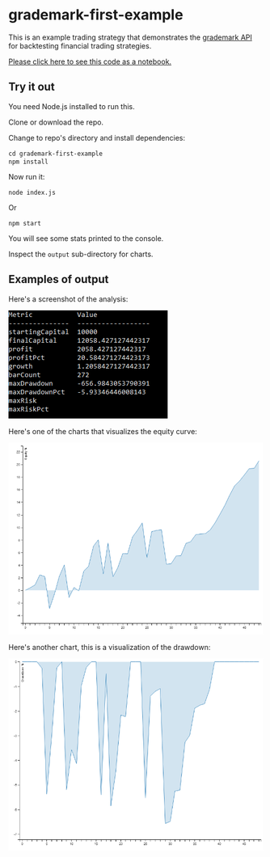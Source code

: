 # grademark-first-example

This is an example trading strategy that demonstrates the [grademark API](https://github.com/ashleydavis/grademark) for backtesting financial trading strategies.

[Please click here to see this code as a notebook.](https://grademark.github.io/grademark-first-example/)

## Try it out

You need Node.js installed to run this.

Clone or download the repo.

Change to repo's directory and install dependencies:

    cd grademark-first-example
    npm install

Now run it:

    node index.js

Or

    npm start

You will see some stats printed to the console.

Inspect the `output` sub-directory for charts. 

## Examples of output

Here's a screenshot of the analysis:

![Analysis of trades screenshot](output/analysis-screenshot.png)

Here's one of the charts that visualizes the equity curve:

![Equity curve](output/my-equity-curve-pct.png)

Here's another chart, this is a visualization of the drawdown:

![Drawdown](output/my-drawdown-pct.png)